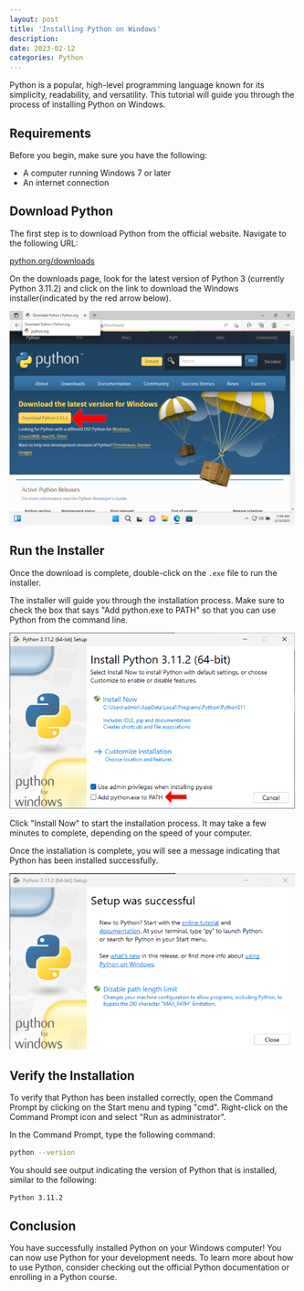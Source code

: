 ```yaml
---
layout: post
title: 'Installing Python on Windows'
description: 
date: 2023-02-12
categories: Python
---
```


Python is a popular, high-level programming language known for its simplicity, readability, and versatility. This tutorial will guide you through the process of installing Python on Windows.

## Requirements

Before you begin, make sure you have the following:

- A computer running Windows 7 or later
- An internet connection

## Download Python

The first step is to download Python from the official website. Navigate to the following URL:

[python.org/downloads](https://www.python.org/downloads/)

On the downloads page, look for the latest version of Python 3 (currently Python 3.11.2) and click on the link to download the Windows installer(indicated by the red arrow below).

<img src='/assets/images/download_button.png' width=500 alt='screenshot of download button' />

## Run the Installer

Once the download is complete, double-click on the `.exe` file to run the installer.

The installer will guide you through the installation process. Make sure to check the box that says "Add python.exe to PATH" so that you can use Python from the command line.

<img src='/assets/images/add_to_path.png' width=500 alt='add to path location screenshot' />

Click "Install Now" to start the installation process. It may take a few minutes to complete, depending on the speed of your computer.

Once the installation is complete, you will see a message indicating that Python has been installed successfully.

<img src='/assets/images/setup_successfull.png' width=500 alt='setup successfull screenshot' />

## Verify the Installation

To verify that Python has been installed correctly, open the Command Prompt by clicking on the Start menu and typing "cmd". Right-click on the Command Prompt icon and select "Run as administrator".

In the Command Prompt, type the following command:

```bash
python --version
```

You should see output indicating the version of Python that is installed, similar to the following:

```bash
Python 3.11.2
```

## Conclusion

You have successfully installed Python on your Windows computer! You can now use Python for your development needs. To learn more about how to use Python, consider checking out the official Python documentation or enrolling in a Python course.
